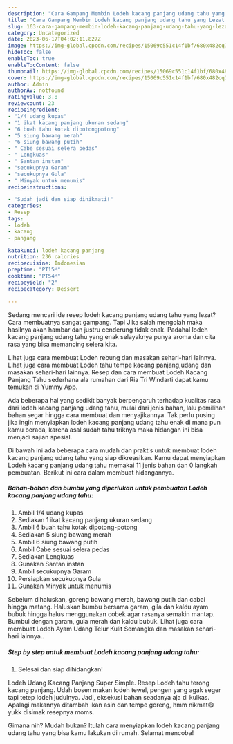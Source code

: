 ```yaml
---
description: "Cara Gampang Membin Lodeh kacang panjang udang tahu yang Lezat Sekali}"
title: "Cara Gampang Membin Lodeh kacang panjang udang tahu yang Lezat Sekali}"
slug: 163-cara-gampang-membin-lodeh-kacang-panjang-udang-tahu-yang-lezat-sekali
category: Uncategorized
date: 2023-06-17T04:02:11.827Z
image: https://img-global.cpcdn.com/recipes/15069c551c14f1bf/680x482cq70/lodeh-kacang-panjang-udang-tahu-foto-resep-utama.jpg
hideToc: false
enableToc: true
enableTocContent: false
thumbnail: https://img-global.cpcdn.com/recipes/15069c551c14f1bf/680x482cq70/lodeh-kacang-panjang-udang-tahu-foto-resep-utama.jpg
cover: https://img-global.cpcdn.com/recipes/15069c551c14f1bf/680x482cq70/lodeh-kacang-panjang-udang-tahu-foto-resep-utama.jpg
author: Admin
authorAv: notfound
ratingvalue: 3.8
reviewcount: 23
recipeingredient:
- "1/4 udang kupas"
- "1 ikat kacang panjang ukuran sedang"
- "6 buah tahu kotak dipotongpotong"
- "5 siung bawang merah"
- "6 siung bawang putih"
- " Cabe sesuai selera pedas"
- " Lengkuas"
- " Santan instan"
- "secukupnya Garam"
- "secukupnya Gula"
- " Minyak untuk menumis"
recipeinstructions:

- "Sudah jadi dan siap dinikmati!"
categories:
- Resep
tags:
- lodeh
- kacang
- panjang

katakunci: lodeh kacang panjang 
nutrition: 236 calories
recipecuisine: Indonesian
preptime: "PT15M"
cooktime: "PT54M"
recipeyield: "2"
recipecategory: Dessert

---
```



Sedang mencari ide resep lodeh kacang panjang udang tahu yang lezat? Cara membuatnya sangat gampang. Tapi Jika salah mengolah maka hasilnya akan hambar dan justru cenderung tidak enak. Padahal lodeh kacang panjang udang tahu yang enak selayaknya punya aroma dan cita rasa yang bisa memancing selera kita.


Lihat juga cara membuat Lodeh rebung dan masakan sehari-hari lainnya. Lihat juga cara membuat Lodeh tahu tempe kacang panjang,udang dan masakan sehari-hari lainnya. Resep dan cara membuat Lodeh Kacang Panjang Tahu sederhana ala rumahan dari Ria Tri Windarti dapat kamu temukan di Yummy App.

Ada beberapa hal yang sedikit banyak berpengaruh terhadap kualitas rasa dari lodeh kacang panjang udang tahu, mulai dari jenis bahan, lalu pemilihan bahan segar hingga cara membuat dan menyajikannya. Tak perlu pusing jika ingin menyiapkan lodeh kacang panjang udang tahu enak di mana pun kamu berada, karena asal sudah tahu triknya maka hidangan ini bisa menjadi sajian spesial.


Di bawah ini ada beberapa cara mudah dan praktis untuk membuat lodeh kacang panjang udang tahu yang siap dikreasikan. Kamu dapat menyiapkan Lodeh kacang panjang udang tahu memakai 11 jenis bahan dan 0 langkah pembuatan. Berikut ini cara dalam membuat hidangannya.

<!--inarticleads1-->

##### Bahan-bahan dan bumbu yang diperlukan untuk pembuatan Lodeh kacang panjang udang tahu:

1. Ambil 1/4 udang kupas
1. Sediakan 1 ikat kacang panjang ukuran sedang
1. Ambil 6 buah tahu kotak dipotong-potong
1. Sediakan 5 siung bawang merah
1. Ambil 6 siung bawang putih
1. Ambil  Cabe sesuai selera pedas
1. Sediakan  Lengkuas
1. Gunakan  Santan instan
1. Ambil secukupnya Garam
1. Persiapkan secukupnya Gula
1. Gunakan  Minyak untuk menumis


Sebelum dihaluskan, goreng bawang merah, bawang putih dan cabai hingga matang. Haluskan bumbu bersama garam, gila dan kaldu ayam bubuk hingga halus menggunakan cobek agar rasanya semakin mantap. Bumbui dengan garam, gula merah dan kaldu bubuk. Lihat juga cara membuat Lodeh Ayam Udang Telur Kulit Semangka dan masakan sehari-hari lainnya.. 

<!--inarticleads2-->

##### Step by step untuk membuat Lodeh kacang panjang udang tahu:


1. Selesai dan siap dihidangkan!

Lodeh Udang Kacang Panjang Super Simple. Resep Lodeh tahu terong kacang panjang. Udah bosen makan lodeh tewel, pengen yang agak seger tapi tetep lodeh judulnya. Jadi, eksekusi bahan seadanya aja di kulkas. Apalagi makannya ditambah ikan asin dan tempe goreng, hmm nikmat😋 yukk disimak resepnya moms. 

Gimana nih? Mudah bukan? Itulah cara menyiapkan lodeh kacang panjang udang tahu yang bisa kamu lakukan di rumah. Selamat mencoba!
